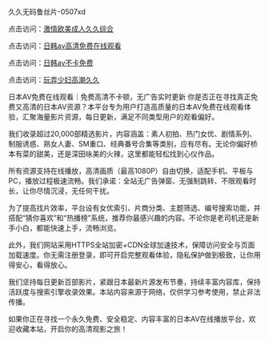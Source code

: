 久久无码鲁丝片-0507xd


点击访问：<a href="https://fdhf-454.pages.dev/">激情欧美成人久久综合</a>

点击访问：<a href="https://bsdf-5f5.pages.dev/">日韩av高清免费在线观看</a>

点击访问：<a href="https://cfad.pages.dev/">日韩av不卡免费</a>

点击访问：<a href="https://rtj-3zo.pages.dev/">玩弄少妇高潮久久</a>

日本AV免费在线观看｜免费高清不卡顿，无广告实时更新
你是否正在寻找真正免费又高清的日本AV资源？本平台专为用户打造高质量的日本AV免费在线观看体验，汇聚海量影片资源，每日更新，满足不同类型用户的观看偏好。

我们收录超过20,000部精选影片，内容涵盖：素人初拍、热门女优、剧情系列、制服诱惑、熟女人妻、SM重口、经典番号合集等类别，应有尽有。无论你偏好桥本有菜的甜美，还是深田咏美的火辣，这里都能轻松找到心仪作品。

所有资源支持在线播放，高清画质（最高1080P）自由切换，适配手机、平板与PC，播放过程极速流畅。我们承诺：全站无广告弹窗、无强制跳转、不限观看时长，让你尽情沉浸，无任何干扰。

为了提高找片效率，平台设有女优索引、片商分类、主题筛选、编号搜索功能，并搭配“猜你喜欢”和“热播榜”系统，推荐你最感兴趣的内容。不论你是老司机还是新手小白，都能快速上手，流畅浏览。

此外，我们网站采用HTTPS全站加密+CDN全球加速技术，保障访问安全与页面加载速度。你无需注册登录，即可开启完整观看体验，隐私保护做到极致，让你用得安心，看得放心。

我们坚持每日更新百部影片，紧跟日本最新片源发布节奏，持续丰富内容库，保持活跃度与搜索引擎收录效果。本站内容来源于网络，仅供学习参考使用，禁止非法传播。

如果你正在寻找一个永久免费、安全稳定、内容丰富的日本AV在线播放平台，欢迎收藏本站，开启你的高清观影之旅！


<span style="display:none;">[Canonical link](https://github.com/xd5604/46533 ）</span>
